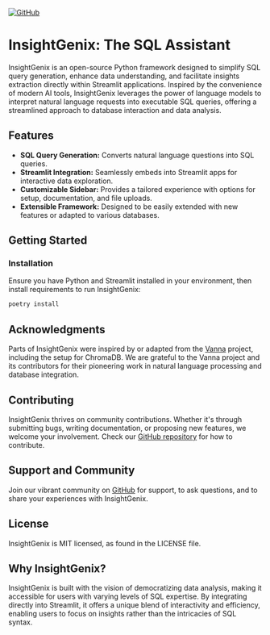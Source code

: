 
[![GitHub](https://img.shields.io/badge/GitHub-InsightGenix-blue?logo=github)](https://github.com/deBUGger404/SQL-Bot) 

# InsightGenix: The SQL Assistant
InsightGenix is an open-source Python framework designed to simplify SQL query generation, enhance data understanding, and facilitate insights extraction directly within Streamlit applications. Inspired by the convenience of modern AI tools, InsightGenix leverages the power of language models to interpret natural language requests into executable SQL queries, offering a streamlined approach to database interaction and data analysis.

## Features
- **SQL Query Generation:** Converts natural language questions into SQL queries.
- **Streamlit Integration:** Seamlessly embeds into Streamlit apps for interactive data exploration.
- **Customizable Sidebar:** Provides a tailored experience with options for setup, documentation, and file uploads.
- **Extensible Framework:** Designed to be easily extended with new features or adapted to various databases.

## Getting Started

### Installation
Ensure you have Python and Streamlit installed in your environment, then install requirements to run InsightGenix:

```bash
poetry install 
```


Acknowledgments
---------------

Parts of InsightGenix were inspired by or adapted from the [Vanna](https://github.com/vanna-ai/vanna) project, including the setup for ChromaDB. We are grateful to the Vanna project and its contributors for their pioneering work in natural language processing and database integration.

Contributing
------------

InsightGenix thrives on community contributions. Whether it's through submitting bugs, writing documentation, or proposing new features, we welcome your involvement. Check our [GitHub repository](https://github.com/deBUGger404) for how to contribute.

Support and Community
---------------------

Join our vibrant community on [GitHub](https://github.com/deBUGger404) for support, to ask questions, and to share your experiences with InsightGenix.

License
-------

InsightGenix is MIT licensed, as found in the LICENSE file.

Why InsightGenix?
-----------------

InsightGenix is built with the vision of democratizing data analysis, making it accessible for users with varying levels of SQL expertise. By integrating directly into Streamlit, it offers a unique blend of interactivity and efficiency, enabling users to focus on insights rather than the intricacies of SQL syntax.
